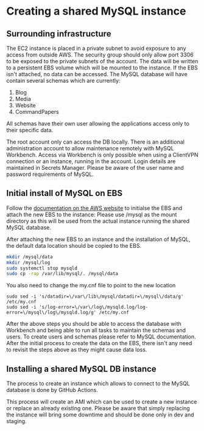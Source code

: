 # Creating a shared MySQL instance
## Surrounding infrastructure
The EC2 instance is placed in a private subnet to avoid exposure to any access from outside AWS.
The security group should only allow port 3306 to be exposed to the private subnets of the account.
The data will be written to a persistent EBS volume which will be mounted to the instance. If the EBS isn't attached, no data can be accessed.
The MySQL database will have contain several schemas which are currently:
1. Blog
2. Media
3. Website
4. CommandPapers

All schemas have their own user allowing the applications access only to their specific data.

The root account only can access the DB locally. There is an additional administration account to allow maintenance remotely with MySQL Workbench.
Access via Workbench is only possible when using a ClientVPN connection or an instance, running in the account.
Login details are maintained in Secrets Manager. Please be aware of the user name and password requirements of MySQL.
## Initial install of MySQL on EBS
Follow the [documentation on the AWS website](https://docs.aws.amazon.com/AWSEC2/latest/UserGuide/ebs-using-volumes.html) to initialse the EBS
and attach the new EBS to the instance:
Please use /mysql as the mount directory as this will be used from the actual instance running the shared MySQL database.

After attaching the new EBS to an instance and the installation of MySQL, the default data location should be copied to the EBS.
```bash
mkdir /mysql/data
mkdir /mysql/log
sudo systemctl stop mysqld
sudo cp -rap /var/lib/mysql/. /mysql/data
```
You also need to change the my.cnf file to point to the new location
```bazaar
sudo sed -i 's/datadir=\/var\/lib\/mysql/datadir=\/mysql\/data/g' /etc/my.cnf
sudo sed -i 's/log-error=\/var\/log\/mysqld.log/log-error=\/mysql\/log\/mysqld.log/g' /etc/my.cnf
```
After the above steps you should be able to access the database with Workbench and being able to run all tasks to maintain the schemas and users.
To create users and schemas please refer to MySQL documentation.
After the initial process to create the data on the EBS, there isn't any need to revisit the steps above as they might cause data loss.

## Installing a shared MySQL DB instance
The process to create an instance which allows to connect to the MySQL database is done by GitHub Actions.

This process will create an AMI which can be used to create a new instance or replace an already existing one. Please be aware that simply replacing the instance will bring some downtime and should be done only in dev and staging.

